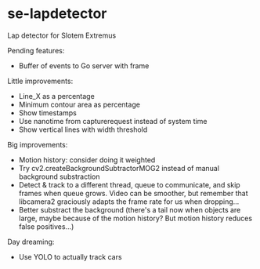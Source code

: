 # se-lapdetector
Lap detector for Slotem Extremus

Pending features:
* Buffer of events to Go server with frame

Little improvements:
* Line_X as a percentage
* Minimum contour area as percentage
* Show timestamps
* Use nanotime from capturerequest instead of system time
* Show vertical lines with width threshold

Big improvements:
* Motion history: consider doing it weighted
* Try cv2.createBackgroundSubtractorMOG2 instead of manual background substraction
* Detect & track to a different thread, queue to communicate, and skip frames when queue grows. Video can be smoother, but remember that libcamera2 graciously adapts the frame rate for us when dropping...
* Better substract the background (there's a tail now when objects are large, maybe because of the motion history? But motion history reduces false positives...)

Day dreaming:
* Use YOLO to actually track cars

